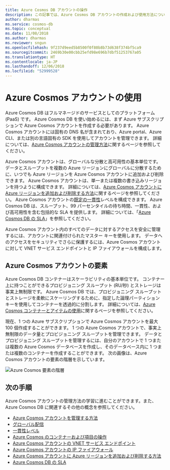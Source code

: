 ```yaml
---
title: Azure Cosmos DB アカウントの操作
description: この記事では、Azure Cosmos DB アカウントの作成および使用方法について説明します。
author: dharmas
ms.service: cosmos-db
ms.topic: conceptual
ms.date: 11/08/2018
ms.author: dharmas
ms.reviewer: sngun
ms.openlocfilehash: 9f237d9eed5b8500f0f80b8b73d638f374bf5ca9
ms.sourcegitcommit: 2469b30e00cbb25efd98e696b7dbf51253767a05
ms.translationtype: HT
ms.contentlocale: ja-JP
ms.lasthandoff: 12/06/2018
ms.locfileid: "52999528"
---
```

# <a name="working-with-azure-cosmos-account"></a>Azure Cosmos アカウントの使用

Azure Cosmos DB はフルマネージドのサービスとしてのプラットフォーム (PaaS) です。 Azure Cosmos DB を使い始めるには、まず Azure サブスクリプションで Azure Cosmos アカウントを作成する必要があります。 Azure Cosmos アカウントには固有の DNS 名が含まれており、Azure portal、Azure CLI、または別の言語固有の SDK を使用してアカウントを管理できます。 詳細については、[Azure Cosmos アカウントの管理方法](how-to-manage-database-account.md)に関するページを参照してください。

Azure Cosmos アカウントは、グローバルな分散と高可用性の基本単位です。 データとスループットを複数の Azure リージョンにグローバルに分散するために、いつでも Azure リージョンを Azure Cosmos アカウントに追加および削除できます。 Azure Cosmos アカウントは、単一または複数の書き込みリージョンを持つように構成できます。 詳細については、[Azure Cosmos アカウントに Azure リージョンを追加および削除する方法](how-to-manage-database-account.md)に関するページを参照してください。 Azure Cosmos アカウントの[既定の一貫性](consistency-levels.md)レベルを構成できます。 Azure Cosmos DB は、スループット、99 パーセンタイルの待ち時間、一貫性、および高可用性を含む包括的な SLA を提供します。 詳細については、「[Azure Cosmos DB の SLA](https://azure.microsoft.com/support/legal/sla/cosmos-db/v1_2/)」を参照してください。

Azure Cosmos アカウント内のすべてのデータに対するアクセスを安全に管理するには、アカウントに関連付けられたマスター キーを使用します。 データへのアクセスをセキュリティでさらに保護するには、Azure Cosmos アカウントに対して VNET サービス エンドポイントと IP ファイアウォールを構成します。 

## <a name="elements-in-an-azure-cosmos-account"></a>Azure Cosmos アカウントの要素

Azure Cosmos DB コンテナーはスケーラビリティの基本単位です。 コンテナー上に持つことができるプロビジョニング スループット (RU/秒) とストレージは事実上無制限です。 Azure Cosmos DB では、プロビジョニング スループットとストレージを柔軟にスケーリングするために、指定した論理パーティション キーを使用してコンテナーを透過的に分割します。 詳細については、[Azure Cosmos コンテナーとアイテムの使用](databases-containers-items.md)に関するページを参照してください。

現在、1 つの Azure サブスクリプションで Azure Cosmos アカウントを最大 100 個作成することができます。 1 つの Azure Cosmos アカウントで、事実上無制限のデータ量とプロビジョニング スループットを管理できます。 データとプロビジョニング スループットを管理するには、自分のアカウントで 1 つまたは複数の Azure Cosmos データベースを作成し、そのデータベース内に 1 つまたは複数のコンテナーを作成することができます。 次の画像は、Azure Cosmos アカウントの要素の階層を示しています。

![Azure Cosmos 要素の階層](./media/account-overview/hierarchy.png)

## <a name="next-steps"></a>次の手順

Azure Cosmos アカウントの管理方法の学習に進むことができます。また、Azure Cosmos DB に関連するその他の概念を参照してください。

* [Azure Cosmos アカウントを管理する方法](how-to-manage-database-account.md)
* [グローバル配信](distribute-data-globally.md)
* [一貫性レベル](consistency-levels.md)
* [Azure Cosmos のコンテナーおよび項目の操作](databases-containers-items.md)
* [Azure Cosmos アカウントの VNET サービス エンドポイント](vnet-service-endpoint.md)
* [Azure Cosmos アカウントの IP ファイアウォール](firewall-support.md)
* [Azure Cosmos アカウントに Azure リージョンを追加および削除する方法](how-to-manage-database-account.md)
* [Azure Cosmos DB の SLA](https://azure.microsoft.com/support/legal/sla/cosmos-db/v1_2/)
